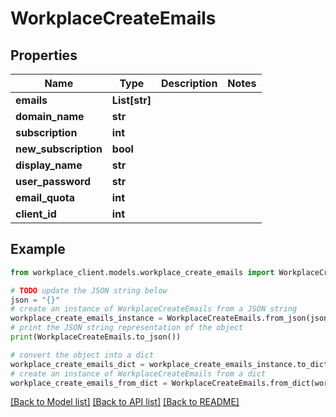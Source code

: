 # WorkplaceCreateEmails


## Properties

Name | Type | Description | Notes
------------ | ------------- | ------------- | -------------
**emails** | **List[str]** |  | 
**domain_name** | **str** |  | 
**subscription** | **int** |  | 
**new_subscription** | **bool** |  | 
**display_name** | **str** |  | 
**user_password** | **str** |  | 
**email_quota** | **int** |  | 
**client_id** | **int** |  | 

## Example

```python
from workplace_client.models.workplace_create_emails import WorkplaceCreateEmails

# TODO update the JSON string below
json = "{}"
# create an instance of WorkplaceCreateEmails from a JSON string
workplace_create_emails_instance = WorkplaceCreateEmails.from_json(json)
# print the JSON string representation of the object
print(WorkplaceCreateEmails.to_json())

# convert the object into a dict
workplace_create_emails_dict = workplace_create_emails_instance.to_dict()
# create an instance of WorkplaceCreateEmails from a dict
workplace_create_emails_from_dict = WorkplaceCreateEmails.from_dict(workplace_create_emails_dict)
```
[[Back to Model list]](../README.md#documentation-for-models) [[Back to API list]](../README.md#documentation-for-api-endpoints) [[Back to README]](../README.md)


